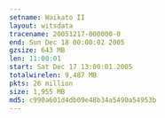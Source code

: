 ```yaml
---
setname: Waikato II
layout: witsdata
tracename: 20051217-000000-0
end: Sun Dec 18 00:00:02 2005
gzsize: 643 MB
len: 11:00:01
start: Sat Dec 17 13:00:01 2005
totalwirelen: 9,487 MB
pkts: 26 million
size: 1,955 MB
md5: c990a601d4db09e48b34a5490a54953b
---
```

